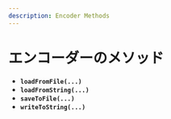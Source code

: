 ```yaml
---
description: Encoder Methods
---
```


# エンコーダーのメソッド

* **`loadFromFile(...)`** 
* **`loadFromString(...)`** 
* **`saveToFile(...)`** 
* **`writeToString(...)`** 

